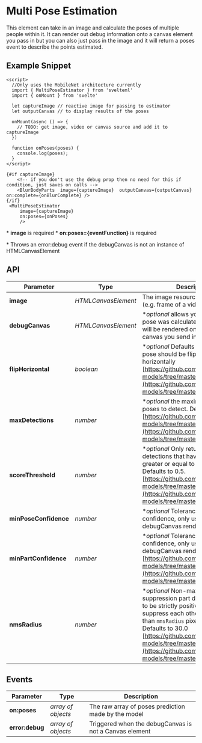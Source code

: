 # Multi Pose Estimation

This element can take in an image and calculate the poses of multiple people within it. It can render out debug information onto a canvas element you pass in but you can also just pass in the image and it will return a poses event to describe the points estimated.

## Example Snippet

    <script>
      //Only uses the MobileNet architecture currently
      import { MultiPoseEstimator } from 'svelteml'
      import { onMount } from 'svelte'

      let captureImage // reactive image for passing to estimator
      let outputCanvas // to display results of the poses

      onMount(async () => {
        // TODO: get image, video or canvas source and add it to captureImage
      })

      function onPoses(poses) {
        console.log(poses);
      }
    </script>

    {#if captureImage}
        <!-- if you don't use the debug prop then no need for this if condition, just saves on calls -->
        <BlurBodyParts  image={captureImage}  outputCanvas={outputCanvas} on:complete={onBlurComplete} />
    {/if}
     <MultiPoseEstimator
         image={captureImage}
         on:poses={onPoses}
         />

\* **image** is required \* **on:poses={eventFunction}** is required

\* Throws an error:debug event if the debugCanvas is not an instance of HTMLCanvasElement

## API

| Parameter             | Type                | Description                                                                                                                                                                                                                                                                                                        |
| --------------------- | ------------------- | ------------------------------------------------------------------------------------------------------------------------------------------------------------------------------------------------------------------------------------------------------------------------------------------------------------------ |
| **image**             | _HTMLCanvasElement_ | The image resource to estimate (e.g. frame of a video)                                                                                                                                                                                                                                                             |
| **debugCanvas**       | _HTMLCanvasElement_ | \*_optional_ allows you to see what pose was calculated. The points will be rendered on top of whatever canvas you send in.                                                                                                                                                                                        |
| **flipHorizontal**    | _boolean_           | \*_optional_ Defaults to false. If the pose should be flipped/mirrored horizontally [https://github.com/tensorflow/tfjs-models/tree/master/posenet](https://github.com/tensorflow/tfjs-models/tree/master/posenet)                                                                                                 |
| **maxDetections**     | _number_            | \*_optional_ the maximum number of poses to detect. Defaults to 5. [https://github.com/tensorflow/tfjs-models/tree/master/posenet](https://github.com/tensorflow/tfjs-models/tree/master/posenet)                                                                                                                  |
| **scoreThreshold**    | _number_            | \*_optional_ Only return instance detections that have root part score greater or equal to this value. Defaults to 0.5. [https://github.com/tensorflow/tfjs-models/tree/master/posenet](https://github.com/tensorflow/tfjs-models/tree/master/posenet)                                                             |
| **minPoseConfidence** | _number_            | \*_optional_ Tolerance for pose confidence, only used in debugCanvas rendering                                                                                                                                                                                                                                     |
| **minPartConfidence** | _number_            | \*_optional_ Tolerance for part confidence, only used in debugCanvas rendering [https://github.com/tensorflow/tfjs-models/tree/master/posenet](https://github.com/tensorflow/tfjs-models/tree/master/posenet)                                                                                                      |
| **nmsRadius**         | _number_            | \*_optional_ Non-maximum suppression part distance. It needs to be strictly positive. Two parts suppress each other if they are less than `nmsRadius` pixels away. Defaults to 30.0 [https://github.com/tensorflow/tfjs-models/tree/master/posenet](https://github.com/tensorflow/tfjs-models/tree/master/posenet) |

## Events

| Parameter       | Type               | Description                                            |
| --------------- | ------------------ | ------------------------------------------------------ |
| **on:poses**    | _array of objects_ | The raw array of poses prediction made by the model    |
| **error:debug** | _array of objects_ | Triggered when the debugCanvas is not a Canvas element |
